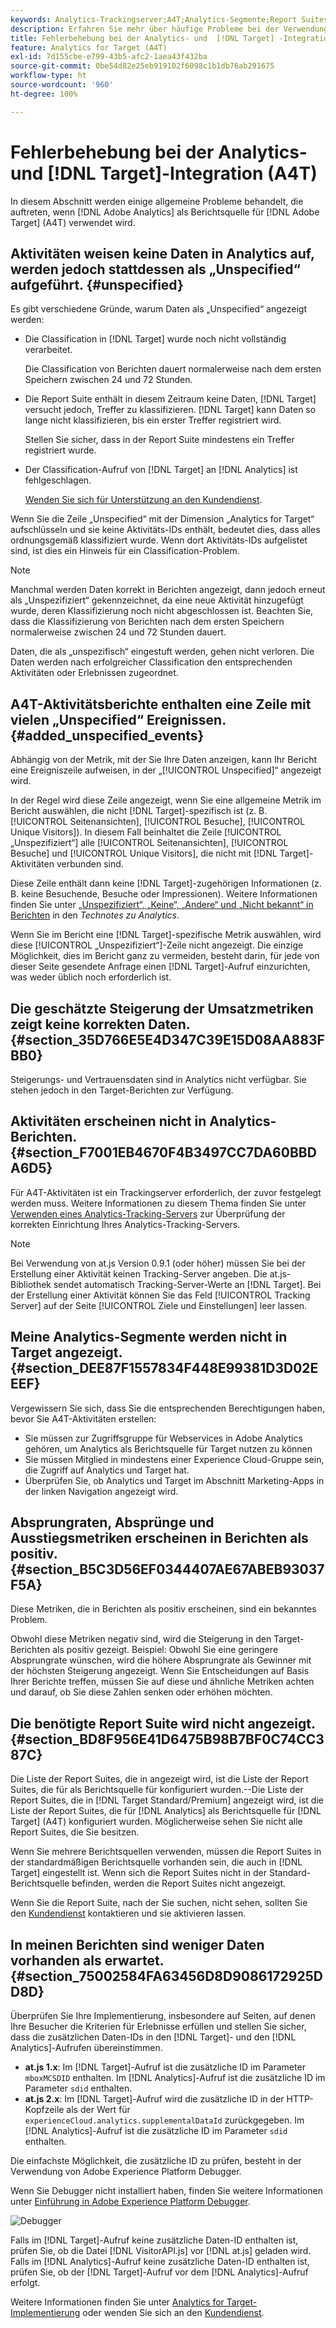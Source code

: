 ```yaml
---
keywords: Analytics-Trackingserver;A4T;Analytics-Segmente;Report Suites;falsche Daten;verwaist;sdid;VisitorAPI.js;mboxMCSDID;Phantom;Unspecified
description: Erfahren Sie mehr über häufige Probleme bei der Verwendung von Analytics für  [!DNL Target]  (A4T).
title: Fehlerbehebung bei der Analytics- und  [!DNL Target] -Integration (A4T)
feature: Analytics for Target (A4T)
exl-id: 7d155cbe-e799-43b5-afc2-1aea43f432ba
source-git-commit: 0be54d82e25eb919102f6098c1b1db76ab291675
workflow-type: ht
source-wordcount: '960'
ht-degree: 100%

---
```


# Fehlerbehebung bei der Analytics- und [!DNL Target]-Integration (A4T)

In diesem Abschnitt werden einige allgemeine Probleme behandelt, die auftreten, wenn [!DNL Adobe Analytics] als Berichtsquelle für [!DNL Adobe Target] (A4T) verwendet wird.

## Aktivitäten weisen keine Daten in Analytics auf, werden jedoch stattdessen als „Unspecified“ aufgeführt. {#unspecified}

Es gibt verschiedene Gründe, warum Daten als „Unspecified“ angezeigt werden:

* Die Classification in [!DNL Target] wurde noch nicht vollständig verarbeitet.

   Die Classification von Berichten dauert normalerweise nach dem ersten Speichern zwischen 24 und 72 Stunden.

* Die Report Suite enthält in diesem Zeitraum keine Daten, [!DNL Target] versucht jedoch, Treffer zu klassifizieren. [!DNL Target] kann Daten so lange nicht klassifizieren, bis ein erster Treffer registriert wird.

   Stellen Sie sicher, dass in der Report Suite mindestens ein Treffer registriert wurde.

* Der Classification-Aufruf von [!DNL Target] an [!DNL Analytics] ist fehlgeschlagen.

   [Wenden Sie sich für Unterstützung an den Kundendienst](/help/main/cmp-resources-and-contact-information.md#reference_ACA3391A00EF467B87930A450050077C).

Wenn Sie die Zeile „Unspecified“ mit der Dimension „Analytics for Target“ aufschlüsseln und sie keine Aktivitäts-IDs enthält, bedeutet dies, dass alles ordnungsgemäß klassifiziert wurde. Wenn dort Aktivitäts-IDs aufgelistet sind, ist dies ein Hinweis für ein Classification-Problem.

>[!NOTE]
>
>Manchmal werden Daten korrekt in Berichten angezeigt, dann jedoch erneut als „Unspezifiziert“ gekennzeichnet, da eine neue Aktivität hinzugefügt wurde, deren Klassifizierung noch nicht abgeschlossen ist. Beachten Sie, dass die Klassifizierung von Berichten nach dem ersten Speichern normalerweise zwischen 24 und 72 Stunden dauert.
>
>Daten, die als „unspezifisch“ eingestuft werden, gehen nicht verloren. Die Daten werden nach erfolgreicher Classification den entsprechenden Aktivitäten oder Erlebnissen zugeordnet.

## A4T-Aktivitätsberichte enthalten eine Zeile mit vielen „Unspecified“ Ereignissen. {#added_unspecified_events}

Abhängig von der Metrik, mit der Sie Ihre Daten anzeigen, kann Ihr Bericht eine Ereigniszeile aufweisen, in der „[!UICONTROL Unspecified]“ angezeigt wird.

In der Regel wird diese Zeile angezeigt, wenn Sie eine allgemeine Metrik im Bericht auswählen, die nicht [!DNL Target]-spezifisch ist (z. B. [!UICONTROL Seitenansichten], [!UICONTROL Besuche], [!UICONTROL Unique Visitors]). In diesem Fall beinhaltet die Zeile [!UICONTROL „Unspezifiziert“] alle [!UICONTROL Seitenansichten], [!UICONTROL Besuche] und [!UICONTROL Unique Visitors], die nicht mit [!DNL Target]-Aktivitäten verbunden sind.

Diese Zeile enthält dann keine [!DNL Target]-zugehörigen Informationen (z. B. keine Besuchende, Besuche oder Impressionen). Weitere Informationen finden Sie unter [„Unspezifiziert“, „Keine“, „Andere“ und „Nicht bekannt“ in Berichten](https://experienceleague.adobe.com/docs/analytics/technotes/unspecified.html?lang=de) in den *Technotes zu Analytics*.

Wenn Sie im Bericht eine [!DNL Target]-spezifische Metrik auswählen, wird diese [!UICONTROL „Unspezifiziert“]-Zeile nicht angezeigt. Die einzige Möglichkeit, dies im Bericht ganz zu vermeiden, besteht darin, für jede von dieser Seite gesendete Anfrage einen [!DNL Target]-Aufruf einzurichten, was weder üblich noch erforderlich ist.

## Die geschätzte Steigerung der Umsatzmetriken zeigt keine korrekten Daten. {#section_35D766E5E4D347C39E15D08AA883FBB0}

Steigerungs- und Vertrauensdaten sind in Analytics nicht verfügbar. Sie stehen jedoch in den Target-Berichten zur Verfügung.

## Aktivitäten erscheinen nicht in Analytics-Berichten.  {#section_F7001EB4670F4B3497CC7DA60BBDA6D5}

Für A4T-Aktivitäten ist ein Trackingserver erforderlich, der zuvor festgelegt werden muss. Weitere Informationen zu diesem Thema finden Sie unter [Verwenden eines Analytics-Tracking-Servers](/help/main/c-integrating-target-with-mac/a4t/analytics-tracking-server.md#task_72077BA7E93C4A65A715A18F32228823) zur Überprüfung der korrekten Einrichtung Ihres Analytics-Tracking-Servers.

>[!NOTE]
>
>Bei Verwendung von at.js Version 0.9.1 (oder höher) müssen Sie bei der Erstellung einer Aktivität keinen Tracking-Server angeben. Die at.js-Bibliothek sendet automatisch Tracking-Server-Werte an [!DNL Target]. Bei der Erstellung einer Aktivität können Sie das Feld [!UICONTROL Tracking Server] auf der Seite [!UICONTROL Ziele und Einstellungen] leer lassen.

## Meine Analytics-Segmente werden nicht in Target angezeigt.  {#section_DEE87F1557834F448E99381D3D02EEEF}

Vergewissern Sie sich, dass Sie die entsprechenden Berechtigungen haben, bevor Sie A4T-Aktivitäten erstellen:

* Sie müssen zur Zugriffsgruppe für Webservices in Adobe Analytics gehören, um Analytics als Berichtsquelle für Target nutzen zu können
* Sie müssen Mitglied in mindestens einer Experience Cloud-Gruppe sein, die Zugriff auf Analytics und Target hat.
* Überprüfen Sie, ob Analytics und Target im Abschnitt Marketing-Apps in der linken Navigation angezeigt wird.

## Absprungraten, Absprünge und Ausstiegsmetriken erscheinen in Berichten als positiv.  {#section_B5C3D56EF0344407AE67ABEB93037F5A}

Diese Metriken, die in Berichten als positiv erscheinen, sind ein bekanntes Problem.

Obwohl diese Metriken negativ sind, wird die Steigerung in den Target-Berichten als positiv gezeigt. Beispiel: Obwohl Sie eine geringere Absprungrate wünschen, wird die höhere Absprungrate als Gewinner mit der höchsten Steigerung angezeigt. Wenn Sie Entscheidungen auf Basis Ihrer Berichte treffen, müssen Sie auf diese und ähnliche Metriken achten und darauf, ob Sie diese Zahlen senken oder erhöhen möchten.

## Die benötigte Report Suite wird nicht angezeigt. {#section_BD8F956E41D6475B98B7BF0C74CC387C}

Die Liste der Report Suites, die in  angezeigt wird, ist die Liste der Report Suites, die für  als Berichtsquelle für  konfiguriert wurden.--Die Liste der Report Suites, die in [!DNL Target Standard/Premium] angezeigt wird, ist die Liste der Report Suites, die für [!DNL Analytics] als Berichtsquelle für [!DNL Target] (A4T) konfiguriert wurden. Möglicherweise sehen Sie nicht alle Report Suites, die Sie besitzen.

Wenn Sie mehrere Berichtsquellen verwenden, müssen die Report Suites in der standardmäßigen Berichtsquelle vorhanden sein, die auch in [!DNL Target] eingestellt ist. Wenn sich die Report Suites nicht in der Standard-Berichtsquelle befinden, werden die Report Suites nicht angezeigt.

Wenn Sie die Report Suite, nach der Sie suchen, nicht sehen, sollten Sie den [Kundendienst](/help/main/cmp-resources-and-contact-information.md#reference_ACA3391A00EF467B87930A450050077C) kontaktieren und sie aktivieren lassen.

## In meinen Berichten sind weniger Daten vorhanden als erwartet. {#section_75002584FA63456D8D9086172925DD8D}

Überprüfen Sie Ihre Implementierung, insbesondere auf Seiten, auf denen Ihre Besucher die Kriterien für Erlebnisse erfüllen und stellen Sie sicher, dass die zusätzlichen Daten-IDs in den [!DNL Target]- und den [!DNL Analytics]-Aufrufen übereinstimmen.

* **at.js 1.x**: Im [!DNL Target]-Aufruf ist die zusätzliche ID im Parameter `mboxMCSDID` enthalten. Im [!DNL Analytics]-Aufruf ist die zusätzliche ID im Parameter `sdid` enthalten.
* **at.js 2.x**: Im [!DNL Target]-Aufruf wird die zusätzliche ID in der HTTP-Kopfzeile als der Wert für `experienceCloud.analytics.supplementalDataId` zurückgegeben. Im [!DNL Analytics]-Aufruf ist die zusätzliche ID im Parameter `sdid` enthalten.

Die einfachste Möglichkeit, die zusätzliche ID zu prüfen, besteht in der Verwendung von Adobe Experience Platform Debugger.

Wenn Sie Debugger nicht installiert haben, finden Sie weitere Informationen unter [Einführung in Adobe Experience Platform Debugger](https://experienceleague.adobe.com/docs/platform-learn/tutorials/data-ingestion/web-sdk/introduction-to-the-experience-platform-debugger.html?lang=de).

![Debugger](/help/main/c-integrating-target-with-mac/a4t/assets/debugger.png)

Falls im [!DNL Target]-Aufruf keine zusätzliche Daten-ID enthalten ist, prüfen Sie, ob die Datei [!DNL VisitorAPI.js] vor [!DNL at.js] geladen wird. Falls im [!DNL Analytics]-Aufruf keine zusätzliche Daten-ID enthalten ist, prüfen Sie, ob der [!DNL Target]-Aufruf vor dem [!DNL Analytics]-Aufruf erfolgt.

Weitere Informationen finden Sie unter [Analytics for Target-Implementierung](/help/main/c-integrating-target-with-mac/a4t/a4timplementation.md#concept_CE78750AC2A4487D8ACD9369B3EAC85A) oder wenden Sie sich an den [Kundendienst](/help/main/cmp-resources-and-contact-information.md#reference_ACA3391A00EF467B87930A450050077C).
